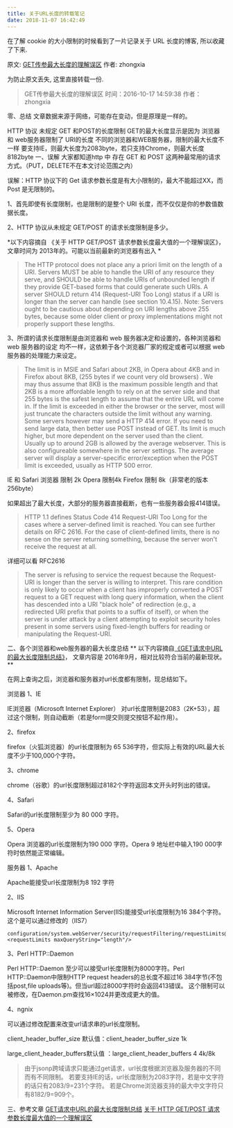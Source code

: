 ```yaml
---
title: 关于URL长度的转载笔记
date: 2018-11-07 16:42:49
---
```


在了解 cookie 的大小限制的时候看到了一片记录关于 URL 长度的博客, 所以收藏了下来.
<!-- more -->

原文: [GET传参最大长度的理解误区](https://github.com/zhongxia245/blog/issues/35)
作者: zhongxia

为防止原文丢失, 这里直接转载一份.

> GET传参最大长度的理解误区
时间：2016-10-17 14:59:38
作者：zhongxia

零、总结
文章数据来源于网络，可能存在变动，但是原理是一样的。

HTTP 协议 未规定 GET 和POST的长度限制
GET的最大长度显示是因为 浏览器和 web服务器限制了 URI的长度
不同的浏览器和WEB服务器，限制的最大长度不一样
要支持IE，则最大长度为2083byte，若只支持Chrome，则最大长度 8182byte
一、误解
大家都知道http 中 存在 GET 和 POST 这两种最常用的请求方式。（PUT，DELETE不在本文讨论范围之内）

误解：HTTP 协议下的 Get 请求参数长度是有大小限制的，最大不能超过XX，而 Post 是无限制的。

1、首先即使有长度限制，也是限制的是整个 URI 长度，而不仅仅是你的参数值数据长度。

2、HTTP 协议从未规定 GET/POST 的请求长度限制是多少。

*以下内容摘自 《关于 HTTP GET/POST 请求参数长度最大值的一个理解误区》， 文章时间为 2013年的。可能以当前最新的浏览器有出入 *

>The HTTP protocol does not place any a priori limit on the length of a URI. Servers MUST be able to handle the URI of any resource they serve, and SHOULD be able to handle URIs of unbounded length if they provide GET-based forms that could generate such URIs. A server SHOULD return 414 (Request-URI Too Long) status if a URI is longer than the server can handle (see section 10.4.15).
Note: Servers ought to be cautious about depending on URI lengths above 255 bytes, because some older client or proxy implementations might not properly support these lengths.

3、所谓的请求长度限制是由浏览器和 web 服务器决定和设置的，各种浏览器和 web 服务器的设定
均不一样，这依赖于各个浏览器厂家的规定或者可以根据 web 服务器的处理能力来设定。

>The limit is in MSIE and Safari about 2KB, in Opera about 4KB and in Firefox about 8KB, (255 bytes if we count very old browsers) . We may thus assume that 8KB is the maximum possible length and that 2KB is a more affordable length to rely on at the server side and that 255 bytes is the safest length to assume that the entire URL will come in.
If the limit is exceeded in either the browser or the server, most will just truncate the characters outside the limit without any warning. Some servers however may send a HTTP 414 error. If you need to send large data, then better use POST instead of GET. Its limit is much higher, but more dependent on the server used than the client. Usually up to around 2GB is allowed by the average webserver. This is also configureable somewhere in the server settings. The average server will display a server-specific error/exception when the POST limit is exceeded, usually as HTTP 500 error.

IE 和 Safari 浏览器 限制 2k
Opera 限制4k
Firefox 限制 8k（非常老的版本 256byte）

如果超出了最大长度，大部分的服务器直接截断，也有一些服务器会报414错误。

>HTTP 1.1 defines Status Code 414 Request-URI Too Long for the cases where a server-defined limit is reached. You can see further details on RFC 2616. For the case of client-defined limits, there is no sense on the server returning something, because the server won't receive the request at all.

详细可以看 RFC2616
>The server is refusing to service the request because the Request-URI is longer than the server is willing to interpret. This rare condition is only likely to occur when a client has improperly converted a POST request to a GET request with long query information, when the client has descended into a URI "black hole" of redirection (e.g., a redirected URI prefix that points to a suffix of itself), or when the server is under attack by a client attempting to exploit security holes present in some servers using fixed-length buffers for reading or manipulating the Request-URI.

二、各个浏览器和web服务器的最大长度总结
** 以下内容摘自[《GET请求中URL的最大长度限制总结》](http://www.cnblogs.com/cuihongyu3503319/p/5892257.html)， 文章内容是 2016年9月，相对比较符合当前的最新现状。 **

在网上查询之后，浏览器和服务器对url长度都有限制，现总结如下。

浏览器
1、IE

IE浏览器（Microsoft Internet Explorer） 对url长度限制是2083（2K+53），超过这个限制，则自动截断（若是form提交则提交按钮不起作用）。

2、firefox

firefox（火狐浏览器）的url长度限制为 65 536字符，但实际上有效的URL最大长度不少于100,000个字符。

3、chrome

chrome（谷歌）的url长度限制超过8182个字符返回本文开头时列出的错误。

4、Safari

Safari的url长度限制至少为 80 000 字符。

5、Opera

Opera 浏览器的url长度限制为190 000 字符。Opera 9 地址栏中输入190 000字符时依然能正常编辑。

服务器
1、Apache

Apache能接受url长度限制为8 192 字符

2、IIS

Microsoft Internet Information Server(IIS)能接受url长度限制为16 384个字符。
这个是可以通过修改的（IIS7）

```
configuration/system.webServer/security/requestFiltering/requestLimits@maxQueryStringsetting.<requestLimits maxQueryString="length"/>
```

3、Perl HTTP::Daemon

Perl HTTP::Daemon 至少可以接受url长度限制为8000字符。Perl HTTP::Daemon中限制HTTP request headers的总长度不超过16 384字节(不包括post,file uploads等)。但当url超过8000字符时会返回413错误。
这个限制可以被修改，在Daemon.pm查找16×1024并更改成更大的值。

4、ngnix

可以通过修改配置来改变url请求串的url长度限制。

client_header_buffer_size 默认值：client_header_buffer_size 1k

large_client_header_buffers默认值 ：large_client_header_buffers 4 4k/8k

>由于jsonp跨域请求只能通过get请求，url长度根据浏览器及服务器的不同而有不同限制。
若要支持IE的话，url长度限制为2083字符，若是中文字符的话只有2083/9=231个字符。
若是Chrome浏览器支持的最大中文字符只有8182/9=909个。

三、参考文章
[GET请求中URL的最大长度限制总结](http://www.cnblogs.com/cuihongyu3503319/p/5892257.html)
[关于 HTTP GET/POST 请求参数长度最大值的一个理解误区](https://my.oschina.net/leejun2005/blog/136820)
